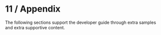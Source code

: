 # 11 / Appendix

The following sections support the developer guide through extra samples and extra supportive content.
